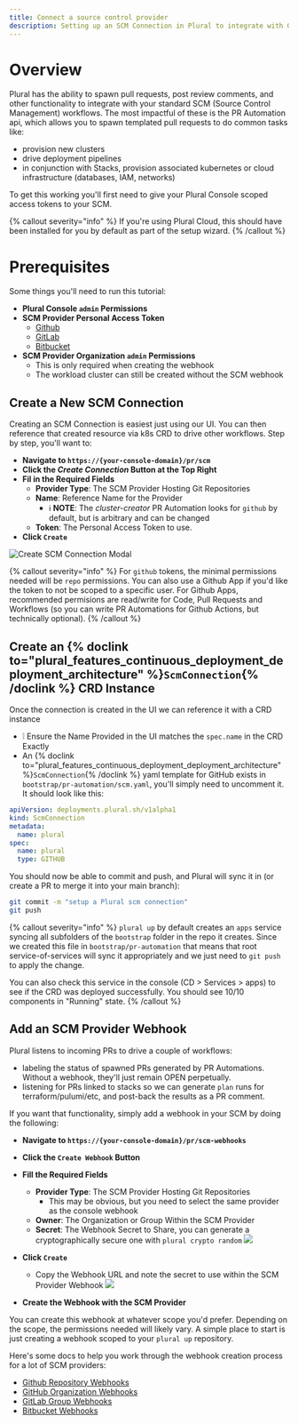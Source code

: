 ```yaml
---
title: Connect a source control provider
description: Setting up an SCM Connection in Plural to integrate with Github, GitLab, or BitBucket
---
```


# Overview

Plural has the ability to spawn pull requests, post review comments, and other functionality to integrate with your standard SCM (Source Control Management) workflows.  The most impactful of these is the PR Automation api, which allows you to spawn templated pull requests to do common tasks like:

* provision new clusters
* drive deployment pipelines
* in conjunction with Stacks, provision associated kubernetes or cloud infrastructure (databases, IAM, networks)

To get this working you'll first need to give your Plural Console scoped access tokens to your SCM.

{% callout severity="info" %}
If you're using Plural Cloud, this should have been installed for you by default as part of the setup wizard.
{% /callout %}

# Prerequisites
Some things you'll need to run this tutorial:

* **Plural Console `admin` Permissions**  
* **SCM Provider Personal Access Token**
  * [Github](https://docs.github.com/en/authentication/keeping-your-account-and-data-secure/managing-your-personal-access-tokens#creating-a-personal-access-token-classic)  
  * [GitLab](https://docs.gitlab.com/ee/user/profile/personal_access_tokens.html#create-a-personal-access-token)  
  * [Bitbucket](https://support.atlassian.com/bitbucket-cloud/docs/access-tokens/)
* **SCM Provider Organization `admin` Permissions**
  * This is only required when creating the webhook
  * The workload cluster can still be created without the SCM webhook

## Create a New SCM Connection

Creating an SCM Connection is easiest just using our UI.  You can then reference that created resource via k8s CRD to drive other workflows.  Step by step, you'll want to:

* **Navigate to `https://{your-console-domain}/pr/scm`**  
* **Click the _Create Connection_ Button at the Top Right**  
* **Fil in the Required Fields**
  * **Provider Type**: The SCM Provider Hosting Git Repositories  
  * **Name**: Reference Name for the Provider  
    * ℹ️ **NOTE**: The _cluster-creator_ PR Automation looks for `github` by default, but is arbitrary and can be changed
  * **Token**: The Personal Access Token to use.
* **Click `Create`**
     
![Create SCM Connection Modal](/images/how-to/console_create-scm-modal.png)  

{% callout severity="info" %}
For `github` tokens, the minimal permissions needed will be `repo` permissions.  You can also use a Github App if you'd like the token to not be scoped to a specific user.  For Github Apps, recommended permisions are read/write for Code, Pull Requests and Workflows (so you can write PR Automations for Github Actions, but technically optional).
{% /callout %}

## **Create an {% doclink to="plural_features_continuous_deployment_deployment_architecture" %}`ScmConnection`{% /doclink %} CRD Instance**  

Once the connection is created in the UI we can reference it with a CRD instance
  * ❕ Ensure the Name Provided in the UI matches the `spec.name` in the CRD Exactly
  * An {% doclink to="plural_features_continuous_deployment_deployment_architecture" %}`ScmConnection`{% /doclink %} yaml template for GitHub exists in `bootstrap/pr-automation/scm.yaml`, you'll simply need to uncomment it. It should look like this:

```yaml
apiVersion: deployments.plural.sh/v1alpha1
kind: ScmConnection
metadata:
  name: plural
spec:
  name: plural
  type: GITHUB
```

You should now be able to commit and push, and Plural will sync it in (or create a PR to merge it into your main branch):

```sh
git commit -m "setup a Plural scm connection"
git push
```

{% callout severity="info" %}
`plural up` by default creates an `apps` service syncing all subfolders of the `bootstrap` folder in the repo it creates.  Since we created this file in `bootstrap/pr-automation` that means that root service-of-services will sync it appropriately and we just need to `git push` to apply the change.

You can also check this service in the console (CD > Services > apps) to see if the CRD was deployed successfully. You should see 10/10 components in "Running" state.
{% /callout %}

## **Add an SCM Provider Webhook**

Plural listens to incoming PRs to drive a couple of workflows:

* labeling the status of spawned PRs generated by PR Automations.  Without a webhook, they'll just remain OPEN perpetually.
* listening for PRs linked to stacks so we can generate `plan` runs for terraform/pulumi/etc, and post-back the results as a PR comment.

If you want that functionality, simply add a webhook in your SCM by doing the following:

* **Navigate to `https://{your-console-domain}/pr/scm-webhooks`**  
* **Click the `Create Webhook` Button**  
* **Fill the Required Fields**
  * **Provider Type**: The SCM Provider Hosting Git Repositories
      * This may be obvious, but you need to select the same provider as the console webhook
  * **Owner**: The Organization or Group Within the SCM Provider
  * **Secret**: The Webhook Secret to Share, you can generate a cryptographically secure one with `plural crypto random`
![](/images/how-to/create-scm-webhook-modal-0.png)
* **Click `Create`**
    * Copy the Webhook URL and note the secret to use within the SCM Provider Webhook 
![](/images/how-to/create-scm-webhook-modal-1.png)

* **Create the Webhook with the SCM Provider**  

You can create this webhook at whatever scope you'd prefer.  Depending on the scope, the permissions needed will likely vary.  A simple place to start is just creating a webhook scoped to your `plural up` repository.

Here's some docs to help you work through the webhook creation process for a lot of SCM providers:

  * [Github Repository Webhooks](https://docs.github.com/en/webhooks/using-webhooks/creating-webhooks#creating-a-repository-webhook)
  * [GitHub Organization Webhooks](https://docs.github.com/en/webhooks/using-webhooks/creating-webhooks#creating-an-organization-webhook)
  * [GitLab Group Webhooks](https://docs.gitlab.com/ee/user/project/integrations/webhooks.html#group-webhooks)
  * [Bitbucket Webhooks](https://confluence.atlassian.com/bitbucketserver/manage-webhooks-938025878.html)
